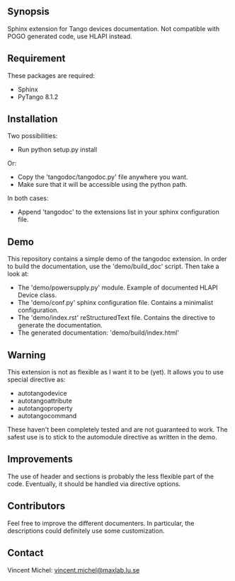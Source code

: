 ## Synopsis

Sphinx extension for Tango devices documentation.
Not compatible with POGO generated code, use HLAPI instead.

## Requirement

These packages are required:

- Sphinx
- PyTango 8.1.2

## Installation

Two possibilities:

- Run python setup.py install

Or:

- Copy the 'tangodoc/tangodoc.py' file anywhere you want.
- Make sure that it will be accessible using the python path.

In both cases:

- Append 'tangodoc' to the extensions list in your sphinx configuration file.

## Demo

This repository contains a simple demo of the tangodoc extension.
In order to build the documentation, use the 'demo/build_doc' script.
Then take a look at:

- The 'demo/powersupply.py' module. Example of documented HLAPI Device class. 
- The 'demo/conf.py' sphinx configuration file. Contains a minimalist configuration.
- The 'demo/index.rst' reStructuredText file. Contains the directive to generate the documentation.
- The generated documentation: 'demo/build/index.html'

## Warning

This extension is not as flexible as I want it to be (yet).
It allows you to use special directive as:

- autotangodevice
- autotangoattribute
- autotangoproperty
- autotangocommand

These haven't been completely tested and are not guaranteed to work.
The safest use is to stick to the automodule directive as written in the demo.

## Improvements

The use of header and sections is probably the less flexible part of the code.
Eventually, it should be handled via directive options.

## Contributors

Feel free to improve the different documenters.
In particular, the descriptions could definitely use some customization.

## Contact

Vincent Michel: vincent.michel@maxlab.lu.se
